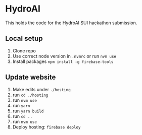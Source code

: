 # HydroAI

This holds the code for the HydroAI SUI hackathon submission.

## Local setup

1. Clone repo
2. Use correct node version in `.nvmrc` or run `nvm use`
3. Install packages `npm install -g firebase-tools`

## Update website

1. Make edits under `./hosting`
2. run `cd ./hosting`
3. run `nvm use`
4. run `yarn`
5. run `yarn build`
6. run `cd ..`
7. run `nvm use`
8. Deploy hosting: `firebase deploy`
